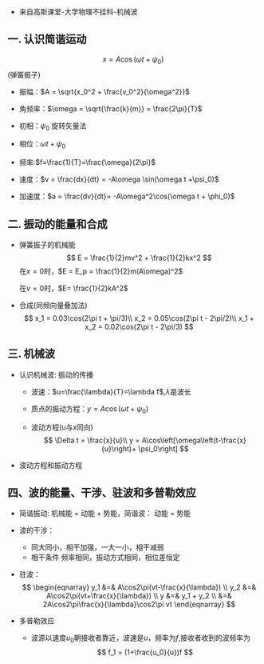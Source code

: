 + 来自高斯课堂-大学物理不挂科-机械波

## 一. 认识简谐运动

$$x = A\cos(\omega t + \psi_0)$$  (弹簧振子)

+ 振幅：$A = \sqrt{x_0^2 + \frac{v_0^2}{\omega^2}}$

+ 角频率：$\omega = \sqrt{\frac{k}{m}} = \frac{2\pi}{T}$

+ 初相：$\psi_{0}$ 旋转矢量法

+ 相位：$\omega t + \psi_0$

+ 频率:$f=\frac{1}{T}=\frac{\omega}{2\pi}$

+ 速度：$v = \frac{dx}{dt} = -A\omega \sin(\omega t +\psi_0)$

+ 加速度：$a = \frac{dv}{dt}= -A\omega^2\cos(\omega t + \phi_0)$

## 二. 振动的能量和合成

+ 弹簧振子的机械能
  $$
  E = \frac{1}{2}mv^2 + \frac{1}{2}kx^2
  $$
  在$x=0$时，$E = E_p = \frac{1}{2}m(A\omega)^2$ 

  在$v =0$时，$E= \frac{1}{2}kA^2$

+ 合成(同频向量叠加法)
  $$
  x_1 = 0.03\cos(2\pi t + \pi/3)\\
  x_2 = 0.05\cos(2\pi t - 2\pi/2)\\
  x_1 + x_2 = 0.02\cos(2\pi t - 2\pi/3)
  $$
  
## 三. 机械波

+ 认识机械波: 振动的传播

  + 波速：$u=\frac{\lambda}{T}=\lambda f$,$\lambda$是波长

  + 质点的振动方程：$y = A\cos(\omega t + \psi_0)$

  + 波动方程(u与x同向) 
    $$
    \Delta t = \frac{x}{u}\\
    y = A\cos\left[\omega\left(t-\frac{x}{u}\right)+ \psi_0\right]
    $$
    
+ 波动方程和振动方程

## 四、波的能量、干涉、驻波和多普勒效应
+ 简谐振动: 机械能 = 动能 + 势能，简谐波： 动能 = 势能
+ 波的干涉：
  + 同大同小，相干加强，一大一小，相干减弱
  + 相干条件 频率相同，振动方式相同，相位差恒定
+ 驻波：
$$
\begin{eqnarray}
y_1 &=& A\cos2\pi(vt-\frac{x}{\lambda}) \\
y_2 &=& A\cos2\pi(vt+\frac{x}{\lambda}) \\
y &=& y_1 + y_2 \\
&=& 2A\cos2\pi\frac{x}{\lambda}\cos2\pi vt
\end{eqnarray} 
$$


+ 多普勒效应
  + 波源以速度$u_0$朝接收者靠近，波速是$u$，频率为$f$,接收者收到的波频率为
  $$
  f_1 = (1+\frac{u_0}{u})f
  $$